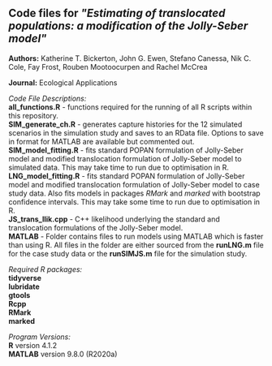 ## Code files for *"Estimating of translocated populations: a modification of the Jolly-Seber model"*

**Authors:** Katherine T. Bickerton, John G. Ewen, Stefano Canessa, Nik C. Cole, Fay Frost, Rouben Mootoocurpen and Rachel McCrea

**Journal:** Ecological Applications

*Code File Descriptions:*  
**all_functions.R** - functions required for the running of all R scripts within this repository.  
**SIM_generate_ch.R** - generates capture histories for the 12 simulated scenarios in the simulation study and saves to an RData file. Options to save in format for MATLAB are available but commented out.  
**SIM_model_fitting.R** - fits standard POPAN formulation of Jolly-Seber model and modified translocation formulation of Jolly-Seber model to simulated data. This may take time to run due to optimisation in R.    
**LNG_model_fitting.R** - fits standard POPAN formulation of Jolly-Seber model and modified translocation formulation of Jolly-Seber model to case study data. Also fits models in packages *RMark* and *marked* with bootstrap confidence intervals. This may take some time to run due to optimisation in R.  
**JS_trans_llik.cpp** - C++ likelihood underlying the standard and translocation formulations of the Jolly-Seber model.  
**MATLAB** - Folder contains files to run models using MATLAB which is faster than using R. All files in the folder are either sourced from the **runLNG.m** file for the case study data or the **runSIMJS.m** file for the simulation study.  

*Required R packages:*  
**tidyverse**  
**lubridate**  
**gtools**  
**Rcpp**  
**RMark**  
**marked**  
  
*Program Versions:*  
**R** version 4.1.2  
**MATLAB** version 9.8.0 (R2020a)



 
